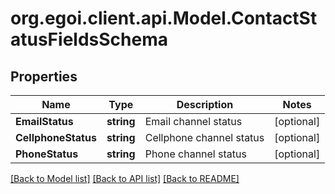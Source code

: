 
# org.egoi.client.api.Model.ContactStatusFieldsSchema

## Properties

Name | Type | Description | Notes
------------ | ------------- | ------------- | -------------
**EmailStatus** | **string** | Email channel status | [optional] 
**CellphoneStatus** | **string** | Cellphone channel status | [optional] 
**PhoneStatus** | **string** | Phone channel status | [optional] 

[[Back to Model list]](../README.md#documentation-for-models)
[[Back to API list]](../README.md#documentation-for-api-endpoints)
[[Back to README]](../README.md)


